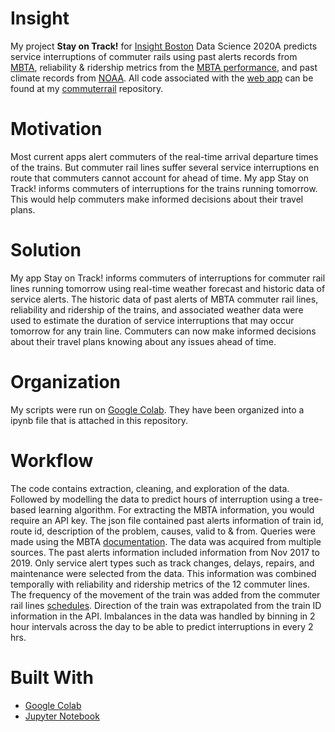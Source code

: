 # Insight
My project **Stay on Track!** for [Insight Boston](https://www.insightdatascience.com/) Data Science 2020A predicts service interruptions of commuter rails using past alerts records from [MBTA](https://www.mbta.com/developers/v3-api/streaming), reliability & ridership metrics from
the [MBTA performance](https://mbta-massdot.opendata.arcgis.com/search?tags=mbta%2Ccommuter%20rail), and past climate records from [NOAA](https://www.noaa.gov/weather). All code associated with the [web app](https://stayontrack-1.herokuapp.com/) can be found at my [commuterrail](https://github.com/ritwikamukherjee/commuterrail) repository.

# Motivation
Most current apps alert commuters of the real-time arrival departure times of the trains. But commuter rail lines suffer several service interruptions en route that commuters cannot account for ahead of time. My app Stay on Track! informs commuters of interruptions for the trains running tomorrow. 
This would help commuters make informed decisions about their travel plans. 

# Solution
My app Stay on Track! informs commuters of interruptions for commuter rail lines running tomorrow using real-time weather forecast and historic data of service alerts. The historic data of past alerts of MBTA commuter rail lines, reliability and ridership of the trains, and associated weather data were used to estimate the duration of service interruptions that may occur 
tomorrow for any train line. Commuters can now make informed decisions about their travel plans knowing about any issues ahead of time.

# Organization
My scripts were run on [Google Colab](https://colab.research.google.com). They have been organized into a ipynb file that is attached in this repository.  

# Workflow
The code contains extraction, cleaning, and exploration of the data. Followed by modelling the data to predict hours of interruption using a tree-based learning algorithm.
For extracting the MBTA information, you would require an API key. The json file contained past alerts information of train id, route id, description of the problem, causes, valid to & from. Queries were made using the MBTA [documentation](https://cdn.mbta.com/sites/default/files/developers/2018-10-30-mbta-realtime-performance-api-documentation-version-0-9-5-public.pdf). 
The data was acquired from multiple sources. The past alerts information included information from Nov 2017 to 2019. Only service alert types such as track changes, delays, repairs, and maintenance were selected from the data. This information was combined temporally with reliability and ridership metrics of the 12 commuter lines. The frequency of the movement of the train 
was added from the commuter rail lines [schedules](https://www.mbta.com/schedules/commuter-rail). Direction of the train was extrapolated from the train ID information in the API. Imbalances in the data was handled by binning in 2 hour intervals across the day to be able to predict interruptions in every 2 hrs. 

# Built With
- [Google Colab](https://colab.research.google.com)
- [Jupyter Notebook](https://jupyter.org)

